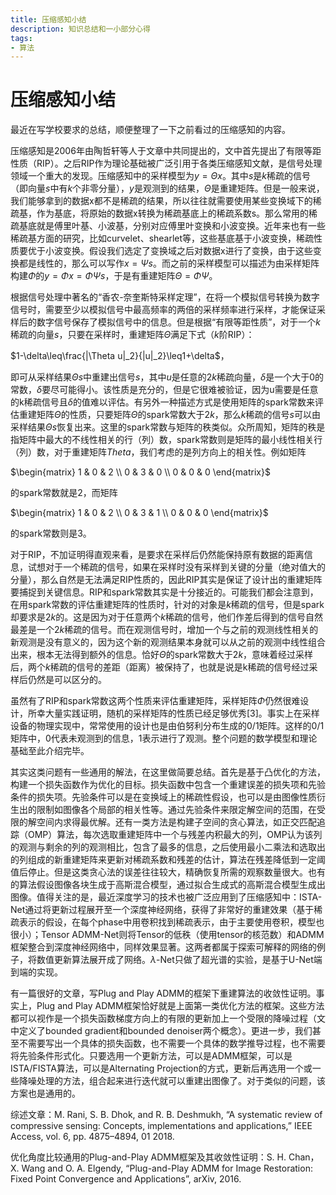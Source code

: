 ```yaml
---
title: 压缩感知小结
description: 知识总结和一小部分心得
tags: 
- 算法
---
```


# 压缩感知小结

最近在写学校要求的总结，顺便整理了一下之前看过的压缩感知的内容。

压缩感知是2006年由陶哲轩等人于文章中共同提出的，文中首先提出了有限等距性质（RIP）。之后RIP作为理论基础被广泛引用于各类压缩感知文献，是信号处理领域一个重大的发现。压缩感知中的采样模型为$y=\Theta x$。其中$s$是$k$稀疏的信号（即向量$s$中有$k$个非零分量），$y$是观测到的结果，$\Theta$是重建矩阵。但是一般来说，我们能够拿到的数据x都不是稀疏的结果，所以往往就需要使用某些变换域下的稀疏基，作为基底，将原始的数据x转换为稀疏基底上的稀疏系数s。那么常用的稀疏基底就是傅里叶基、小波基，分别对应傅里叶变换和小波变换。近年来也有一些稀疏基方面的研究，比如curvelet、shearlet等，这些基底基于小波变换，稀疏性质要优于小波变换。假设我们选定了变换域之后对数据x进行了变换，由于这些变换都是线性的，那么可以写作$x=\Psi s$。而之前的采样模型可以描述为由采样矩阵构建$\Phi$的$y=\Phi x=\Phi\Psi s$，于是有重建矩阵$\Theta=\Phi\Psi$。

根据信号处理中著名的“香农-奈奎斯特采样定理”，在将一个模拟信号转换为数字信号时，需要至少以模拟信号中最高频率的两倍的采样频率进行采样，才能保证采样后的数字信号保存了模拟信号中的信息。但是根据“有限等距性质”，对于一个$k$稀疏的向量$s$，只要在采样时，重建矩阵$\Theta$满足下式（$k$阶RIP）：

$1-\delta\leq\frac{|\Theta u|_2}{|u|_2}\leq1+\delta$，

即可从采样结果$\Theta s$中重建出信号$s$，其中$u$是任意的$2k$稀疏向量，$\delta$是一个大于$0$的常数，$\delta$要尽可能得小。该性质是充分的，但是它很难被验证，因为u需要是任意的k稀疏信号且$\delta$的值难以评估。有另外一种描述方式是使用矩阵的spark常数来评估重建矩阵$\Theta$的性质，只要矩阵$\Theta$的spark常数大于$2k$，那么$k$稀疏的信号$s$可以由采样结果$\Theta s$恢复出来。这里的spark常数与矩阵的秩类似。众所周知，矩阵的秩是指矩阵中最大的不线性相关的行（列）数，spark常数则是矩阵的最小线性相关行（列）数，对于重建矩阵$Theta$，我们考虑的是列方向上的相关性。例如矩阵

$\begin{matrix}
1 & 0 & 2 \\
0 & 3 & 0 \\
0 & 0 & 0
\end{matrix}$

的spark常数就是2，而矩阵

$\begin{matrix}
1 & 0 & 2 \\
0 & 3 & 1 \\
0 & 0 & 0
\end{matrix}$

的spark常数则是3。

对于RIP，不加证明得直观来看，是要求在采样后仍然能保持原有数据的距离信息，试想对于一个稀疏的信号，如果在采样时没有采样到关键的分量（绝对值大的分量），那么自然是无法满足RIP性质的，因此RIP其实是保证了设计出的重建矩阵要捕捉到关键信息。RIP和spark常数其实是十分接近的。可能我们都会注意到，在用spark常数的评估重建矩阵的性质时，针对的对象是$k$稀疏的信号，但是spark却要求是$2k$的。这是因为对于任意两个$k$稀疏的信号，他们作差后得到的信号自然最差是一个$2k$稀疏的信号。而在观测信号时，增加一个与之前的观测线性相关的新观测是没有意义的，因为这个新的观测结果本身就可以从之前的观测中线性组合出来，根本无法得到额外的信息。恰好$\Theta$的spark常数大于$2k$，意味着经过采样后，两个$k$稀疏的信号的差距（距离）被保持了，也就是说是k稀疏的信号经过采样后仍然是可以区分的。

虽然有了RIP和spark常数这两个性质来评估重建矩阵，采样矩阵$\Phi$仍然很难设计，所幸大量实践证明，随机的采样矩阵的性质已经足够优秀[3]。事实上在采样设备的物理实现中，常常使用的设计也是由伯努利分布生成的0/1矩阵。这样的0/1矩阵中，$0$代表未观测到的信息，$1$表示进行了观测。整个问题的数学模型和理论基础至此介绍完毕。

其实这类问题有一些通用的解法，在这里做简要总结。首先是基于凸优化的方法，构建一个损失函数作为优化的目标。损失函数中包含一个重建误差的损失项和先验条件的损失项。先验条件可以是在变换域上的稀疏性假设，也可以是由图像性质衍生出的限制如图像各个局部的相关性等。通过先验条件来限定解空间的范围，在受限的解空间内求得最优解。还有一类方法是构建子空间的贪心算法，如正交匹配追踪（OMP）算法，每次选取重建矩阵中一个与残差内积最大的列，OMP认为该列的观测与剩余的列的观测相比，包含了最多的信息，之后使用最小二乘法和选取出的列组成的新重建矩阵来更新对稀疏系数和残差的估计，算法在残差降低到一定阈值后停止。但是这类贪心法的误差往往较大，精确恢复所需的观察数量很大。也有的算法假设图像各块生成于高斯混合模型，通过拟合生成式的高斯混合模型生成出图像。值得关注的是，最近深度学习的技术也被广泛应用到了压缩感知中：ISTA-Net通过将更新过程展开至一个深度神经网络，获得了非常好的重建效果（基于稀疏表示的假设，在每个phase中用卷积找到稀疏表示，由于主要使用卷积，模型也很小）；Tensor ADMM-Net则将Tensor的低秩（使用tensor的核范数）和ADMM框架整合到深度神经网络中，同样效果显著。这两者都属于探索可解释的网络的例子，将数值更新算法展开成了网络。$\lambda$-Net只做了超光谱的实验，是基于U-Net端到端的实现。

有一篇很好的文章，写Plug and Play ADMM的框架下重建算法的收敛性证明。事实上，Plug and Play ADMM框架恰好就是上面第一类优化方法的框架。这些方法都可以视作是一个损失函数梯度方向上的有限的更新加上一个受限的降噪过程（文中定义了bounded gradient和bounded denoiser两个概念）。更进一步，我们甚至不需要写出一个具体的损失函数，也不需要一个具体的数学推导过程，也不需要将先验条件形式化。只要选用一个更新方法，可以是ADMM框架，可以是ISTA/FISTA算法，可以是Alternating Projection的方式，更新后再选用一个或一些降噪处理的方法，组合起来进行迭代就可以重建出图像了。对于类似的问题，该方案也是通用的。



综述文章：M. Rani, S. B. Dhok, and R. B. Deshmukh, “A systematic review of compressive sensing: Concepts, implementations and applications,” IEEE Access, vol. 6, pp. 4875–4894, 01 2018.

优化角度比较通用的Plug-and-Play ADMM框架及其收敛性证明：S. H. Chan，X. Wang and O. A. Elgendy, “Plug-and-Play ADMM for Image Restoration: Fixed Point Convergence and Applications”,  arXiv, 2016.

